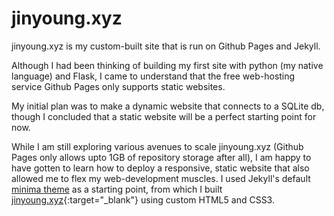 # jinyoung.xyz

jinyoung.xyz is my custom-built site that is run on Github Pages and Jekyll. 

Although I had been thinking of building my first site with python (my native language) and Flask, I came to understand that the free web-hosting service Github Pages only supports static websites. 

My initial plan was to make a dynamic website that connects to a SQLite db, though I concluded that a static website will be a perfect starting point for now.

While I am still exploring various avenues to scale jinyoung.xyz (Github Pages only allows upto 1GB of repository storage after all), I am happy to have gotten to learn how to deploy a responsive, static website that also allowed me to flex my web-development muscles. I used Jekyll's default [minima theme](https://jekyll.github.io/minima/) as a starting point, from which I built [jinyoung.xyz](https://jinyoung.xyz/){:target="_blank"} using custom HTML5 and CSS3. 
